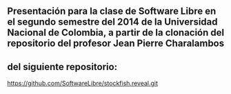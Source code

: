 ## Presentación para la clase de Software Libre en el segundo semestre del 2014 de la Universidad Nacional de Colombia, a partir de la clonación del repositorio del profesor Jean Pierre Charalambos
## del siguiente repositorio:

https://github.com/SoftwareLibre/stockfish.reveal.git